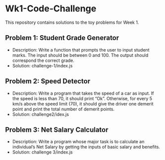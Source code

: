 # Wk1-Code-Challenge

This repository contains solutions to the toy problems for Week 1.

## Problem 1: Student Grade Generator
- Description: Write a function that prompts the user to input student marks. The input should be between 0 and 100. The output should correspond the correct grade.
- Solution: challenge-1/index.js

## Problem 2: Speed Detector
- Description: Write a program that takes the speed of a car as input. If the speed is less than 70, it should print “Ok”. Otherwise, for every 5 km/s above the speed limit (70), it should give the driver one demerit point and print the total number of demerit points.
- Solution: challenge2/idex.js

## Problem 3: Net Salary Calculator
- Description: Write a program whose major task is to calculate an individual’s Net Salary by getting the inputs of basic salary and benefits.
- Solution: challenge 3/index.js


